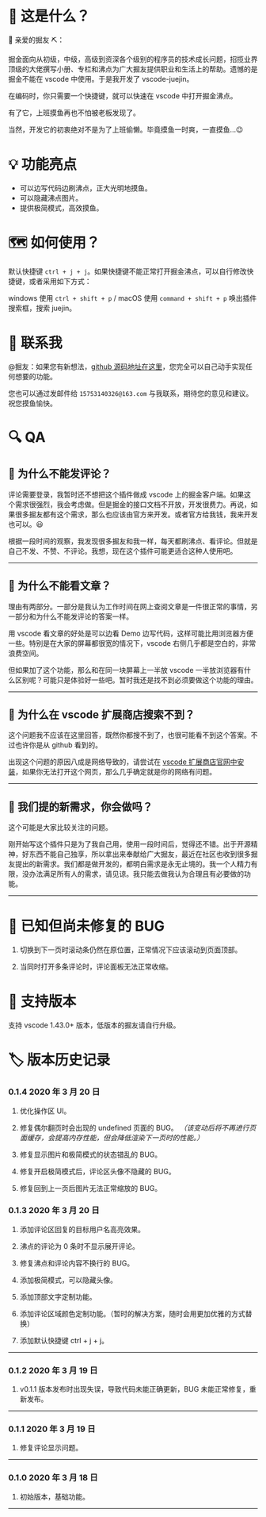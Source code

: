 # 📜 这是什么？

🎉 亲爱的掘友 ⛏️：

掘金面向从初级，中级，高级到资深各个级别的程序员的技术成长问题，招揽业界顶级的大佬撰写小册、专栏和沸点为广大掘友提供职业和生活上的帮助。遗憾的是掘金不能在 vscode 中使用。于是我开发了 vscode-juejin。

在编码时，你只需要一个快捷键，就可以快速在 vscode 中打开掘金沸点。

有了它，上班摸鱼再也不怕被老板发现了。

当然，开发它的初衷绝对不是为了上班偷懒。毕竟摸鱼一时爽，一直摸鱼...😉

# 💡 功能亮点

- 可以边写代码边刷沸点，正大光明地摸鱼。
- 可以隐藏沸点图片。
- 提供极简模式，高效摸鱼。

# 🗺️ 如何使用？

默认快捷键 `ctrl + j + j`。如果快捷键不能正常打开掘金沸点，可以自行修改快捷键，或者采用如下方式：

windows 使用 `ctrl + shift + p` / macOS 使用 `command + shift + p` 唤出插件搜索框，搜索 juejin。

# 📠 联系我

@掘友：如果您有新想法，[github 源码地址在这里](https://github.com/luzhenqian/vscode-juejin)，您完全可以自己动手实现任何想要的功能。

您也可以通过发邮件给 `15753140326@163.com` 与我联系，期待您的意见和建议。祝您摸鱼愉快。

<!-- ![example](./src/dist/images/juejin.gif) -->

# 🔍 QA

## 🧐 为什么不能发评论？

评论需要登录，我暂时还不想把这个插件做成 vscode 上的掘金客户端。如果这个需求很强烈，我会考虑做。但是掘金的接口文档不开放，开发很费力。再说，如果很多掘友都有这个需求，那么也应该由官方来开发。或者官方给我钱，我来开发也可以。😃

根据一段时间的观察，我发现很多掘友和我一样，每天都刷沸点、看评论。但就是自己不发、不赞、不评论。我想，现在这个插件可能更适合这种人使用吧。

<div style="border-bottom: 1px solid black; margin: 1em 0;"></div>

## 🧐 为什么不能看文章？

理由有两部分。一部分是我认为工作时间在网上查阅文章是一件很正常的事情，另一部分和为什么不能发评论的答案一样。

用 vscode 看文章的好处是可以边看 Demo 边写代码，这样可能比用浏览器方便一些。特别是在大家的屏幕都很宽的情况下，vscode 右侧几乎都是空白的，非常浪费空间。

但如果加了这个功能，那么和在同一块屏幕上一半放 vscode 一半放浏览器有什么区别呢？可能只是体验好一些吧。暂时我还是找不到必须要做这个功能的理由。

<div style="border-bottom: 1px solid black; margin: 1em 0;"></div>

## 🧐 为什么在 vscode 扩展商店搜索不到？

这个问题我不应该在这里回答，既然你都搜不到了，也很可能看不到这个答案。不过也许你是从 github 看到的。

出现这个问题的原因八成是网络导致的，请尝试在 [vscode 扩展商店官网中安装](https://marketplace.visualstudio.com/items?itemName=luzhenqian.juejin)，如果你无法打开这个网页，那么几乎确定就是你的网络有问题。

<div style="border-bottom: 1px solid black; margin: 1em 0;"></div>

## 🧐 我们提的新需求，你会做吗？

这个可能是大家比较关注的问题。

刚开始写这个插件只是为了我自己用，使用一段时间后，觉得还不错。出于开源精神，好东西不能自己独享，所以拿出来奉献给广大掘友，最近在社区也收到很多掘友提出的新需求。我们都是做开发的，都明白需求是永无止境的。我一个人精力有限，没办法满足所有人的需求，请见谅。我只能去做我认为合理且有必要做的功能。

<div style="border-bottom: 1px solid black; margin: 1em 0;"></div>

# 🐛 已知但尚未修复的 BUG

1. 切换到下一页时滚动条仍然在原位置，正常情况下应该滚动到页面顶部。

2. 当同时打开多条评论时，评论面板无法正常收缩。

<!-- ## 待修复 BUG -->

<!-- TODO: 2. 各个区域颜色可配置 -->
<!-- TODO: 3. 评论区图片不显示 -->
<!-- TODO: 6. 切换下一页后滚动条没有回到顶部 -->
<!-- TODO: 9. 在下方消息栏或右上角设置快速打开/关闭按钮 -->
<!-- TODO: 10. 当为第 1 页和最后 1 页时，按钮禁用 -->
<!-- TODO: 11. 可配置最大页数 -->
<!-- TODO: 12. 翻页后状态失效 -->
<!-- TODO: 13. 翻页时会产生undefined页面 -->
<!-- TODO: 14. 点击下一页和上一页时加 1s 防抖 -->
<!-- TODO: 15. 同时打开两条评论时，收起会出现问题。 -->

# 🌌 支持版本

支持 vscode 1.43.0+ 版本，低版本的掘友请自行升级。

# 🏷️ 版本历史记录

### 0.1.4 2020 年 3 月 20 日

1. 优化操作区 UI。

2. 修复偶尔翻页时会出现的 undefined 页面的 BUG。 _（该变动后将不再进行页面缓存，会提高内存性能，但会降低渲染下一页时的性能。）_

3. 修复显示图片和极简模式的状态错乱的 BUG。

4. 修复开启极简模式后，评论区头像不隐藏的 BUG。

5. 修复回到上一页后图片无法正常缩放的 BUG。

### 0.1.3 2020 年 3 月 20 日

1. 添加评论区回复的目标用户名高亮效果。

2. 沸点的评论为 0 条时不显示展开评论。

3. 修复沸点和评论内容不换行的 BUG。

4. 添加极简模式，可以隐藏头像。

5. 添加顶部文字定制功能。

6. 添加评论区域颜色定制功能。（暂时的解决方案，随时会用更加优雅的方式替换）

7. 添加默认快捷键 ctrl + j + j。

<div style="border-bottom: 1px solid black; margin: 1em 0;"></div>

### 0.1.2 2020 年 3 月 19 日

1. v0.1.1 版本发布时出现失误，导致代码未能正确更新，BUG 未能正常修复，重新发布。

<div style="border-bottom: 1px solid black; margin: 1em 0;"></div>

### 0.1.1 2020 年 3 月 19 日

1. 修复评论显示问题。

<div style="border-bottom: 1px solid black; margin: 1em 0;"></div>

### 0.1.0 2020 年 3 月 18 日

1. 初始版本，基础功能。

<div style="border-bottom: 1px solid black; margin: 1em 0;"></div>
